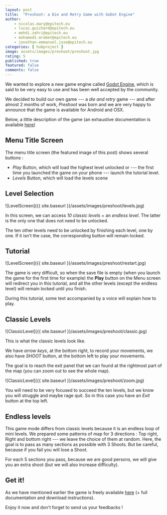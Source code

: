 ```yaml
---
layout: post
title:  "Preshoot: a Die and Retry Game with GoDot Engine"
author:
    - nicolas.mary@epitech.eu
    - lucas.guichard@epitech.eu
    - mehdi.zehri@epitech.eu
    - mohamed1.mrabet@epitech.eu
    - jonathan-emmanuel.jose@epitech.eu
categories: [ hubproject ]
image: assets/images/preshoot/preshoot.jpg
rating: 5
published: true
featured: false
comments: false
---
```


We wanted to explore a new game engine called [Godot Engine][1], which is said to be very easy to use and has been well accepted by the community.

We decided to build our own game --- a *die and retry* game --- and after almost 2 months of work, *Preshoot* was born and we are very happy to announce that the game is available for Android and OSX. 

Below, a little description of the game (an exhaustive documentation is available [here][2])

## Menu Title Screen

The menu title screen (the featured image of this post) shows several buttons :
- *Play* Button, which will load the highest level unlocked or --- the first time you launched the game on your phone --- launch the tutorial level.
- *Levels* Button, which will load the levels scene

## Level Selection

![LevelScreen]({{ site.baseurl }}/assets/images/preshoot/levels.jpg)

In this screen, we can access *10 classic levels* + an
*endless level*. The latter is the only one that does not need to
be unlocked.

The ten other levels need to be unlocked by finishing each
level, one by one. If it isn’t the case, the corresponding button will remain locked.

## Tutorial

![LevelScreen]({{ site.baseurl }}/assets/images/preshoot/restart.jpg)

The game is very difficult, so when the save file is
empty (when you launch the game for the first time for
example) the **Play** button on the Menu screen will
redirect you in this tutorial, and all the other levels
(except the endless level) will remain locked until you finish.

During this tutorial, some text accompanied by a voice
will explain how to play.

## Classic Levels

![ClassicLevel]({{ site.baseurl }}/assets/images/preshoot/classic.jpg)

This is what the classic levels look like.

We have *arrow keys*, at the bottom right, to record
your movements, we also have *SHOOT* button, at the
bottom left to play your movements.

The goal is to reach the exit panel
that we can found at the rightmost part of the map (you can zoom out to see the whole map).

![ClassicLevel]({{ site.baseurl }}/assets/images/preshoot/zoom.jpg)

You will need to be very focused to succeed the ten
levels, but we know you will struggle and maybe rage
quit. So in this case you have an *Exit* button at the top
left.

## Endless levels

This game mode differs from classic levels because it is
an endless loop of mini levels. We prepared some
patterns of map for 3 directions : Top right, Right and
bottom right --- we leave the choice of them at random.
Here, the goal is to pass as many sections as possible
with 3 Shoots. But be careful, because if you fail
you will lose a Shoot.

For each 5 sections you pass, because we are good persons, we will
give you an extra shoot (but we will also increase
difficulty).

## Get it!

As we have mentioned earlier the game is freely available [here][3] (+ full documentation and download instructions).

Enjoy it now and don't forget to send us your feedbacks !

[1]: https://godotengine.org/
[2]: https://github.com/Epitech-Lyon/PreShoot/blob/master/Documentation/PreShoot%20Documentation.pdf
[3]: https://github.com/Epitech-Lyon/PreShoot
[4]: mailto:nicolas.mary@epitech.eu
[5]: mailto:medhi.zehri@epitech.eu
[6]: mailto:lucas.guichard@epitech.eu
[7]: mailto:mohamet.mrabet@epitech.eu
[8]: jonathan-emmanuel.jose@epitech.eu